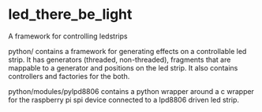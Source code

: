 led_there_be_light
==================

A framework for controlling ledstrips

python/ contains a framework for generating effects on a controllable led strip. It has generators (threaded, non-threaded), fragments that are mappable to a generator and positions on the led strip. It also contains controllers and factories for the both.

python/modules/pylpd8806 contains a python wrapper around a c wrapper for the raspberry pi spi device connected to a lpd8806 driven led strip.


